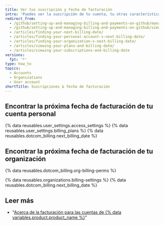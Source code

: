 ```yaml
---
title: Ver tus suscripción y fecha de facturación
intro: 'Puedes ver la suscripción de tu cuenta, tu otras características y productos de pago y tu próxima fecha de facturación en las configuraciones de facturación de tu cuenta.'
redirect_from:
  - /github/setting-up-and-managing-billing-and-payments-on-github/managing-your-github-billing-settings/viewing-your-subscriptions-and-billing-date
  - /github/setting-up-and-managing-billing-and-payments-on-github/viewing-your-subscriptions-and-billing-date
  - /articles/finding-your-next-billing-date/
  - /articles/finding-your-personal-account-s-next-billing-date/
  - /articles/finding-your-organization-s-next-billing-date/
  - /articles/viewing-your-plans-and-billing-date/
  - /articles/viewing-your-subscriptions-and-billing-date
versions:
  fpt: '*'
type: how_to
topics:
  - Accounts
  - Organizations
  - User account
shortTitle: Suscripciones & fecha de facturación
---
```


## Encontrar la próxima fecha de facturación de tu cuenta personal

{% data reusables.user_settings.access_settings %}
{% data reusables.user_settings.billing_plans %}
{% data reusables.dotcom_billing.next_billing_date %}

## Encontrar la próxima fecha de facturación de tu organización

{% data reusables.dotcom_billing.org-billing-perms %}

{% data reusables.organizations.billing-settings %}
{% data reusables.dotcom_billing.next_billing_date %}

## Leer más

- "[Acerca de la facturación para las cuentas de {% data variables.product.product_name %}](/articles/about-billing-for-github-accounts)"

